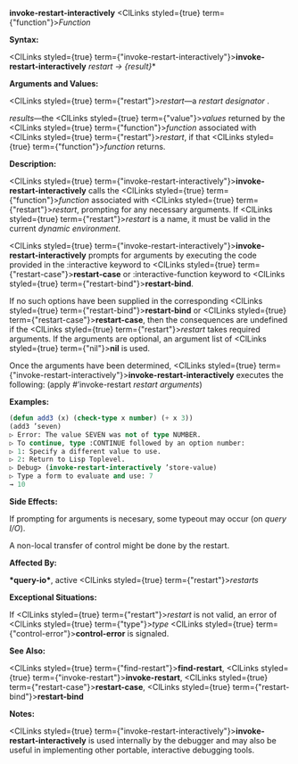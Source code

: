 **invoke-restart-interactively** <ClLinks styled={true} term={"function"}><i>Function</i></ClLinks> 



**Syntax:** 



<ClLinks styled={true} term={"invoke-restart-interactively"}><b>invoke-restart-interactively</b></ClLinks> *restart → \{result\}*\* 



**Arguments and Values:** 



<ClLinks styled={true} term={"restart"}><i>restart</i></ClLinks>—a *restart designator* . 



*results*—the <ClLinks styled={true} term={"value"}><i>values</i></ClLinks> returned by the <ClLinks styled={true} term={"function"}><i>function</i></ClLinks> associated with <ClLinks styled={true} term={"restart"}><i>restart</i></ClLinks>, if that <ClLinks styled={true} term={"function"}><i>function</i></ClLinks> returns. 



**Description:** 



<ClLinks styled={true} term={"invoke-restart-interactively"}><b>invoke-restart-interactively</b></ClLinks> calls the <ClLinks styled={true} term={"function"}><i>function</i></ClLinks> associated with <ClLinks styled={true} term={"restart"}><i>restart</i></ClLinks>, prompting for any necessary arguments. If <ClLinks styled={true} term={"restart"}><i>restart</i></ClLinks> is a name, it must be valid in the current *dynamic environment*. 



<ClLinks styled={true} term={"invoke-restart-interactively"}><b>invoke-restart-interactively</b></ClLinks> prompts for arguments by executing the code provided in the :interactive keyword to <ClLinks styled={true} term={"restart-case"}><b>restart-case</b></ClLinks> or :interactive-function keyword to <ClLinks styled={true} term={"restart-bind"}><b>restart-bind</b></ClLinks>. 



If no such options have been supplied in the corresponding <ClLinks styled={true} term={"restart-bind"}><b>restart-bind</b></ClLinks> or <ClLinks styled={true} term={"restart-case"}><b>restart-case</b></ClLinks>, then the consequences are undefined if the <ClLinks styled={true} term={"restart"}><i>restart</i></ClLinks> takes required arguments. If the arguments are optional, an argument list of <ClLinks styled={true} term={"nil"}><b>nil</b></ClLinks> is used. 



Once the arguments have been determined, <ClLinks styled={true} term={"invoke-restart-interactively"}><b>invoke-restart-interactively</b></ClLinks> executes the following: (apply #’invoke-restart *restart arguments*) 



**Examples:**
```lisp
(defun add3 (x) (check-type x number) (+ x 3)) 
(add3 ’seven) 
▷ Error: The value SEVEN was not of type NUMBER. 
▷ To continue, type :CONTINUE followed by an option number: 
▷ 1: Specify a different value to use. 
▷ 2: Return to Lisp Toplevel. 
▷ Debug> (invoke-restart-interactively ’store-value) 
▷ Type a form to evaluate and use: 7 
→ 10 
```
**Side Effects:** 



If prompting for arguments is necesary, some typeout may occur (on *query I/O*). 



A non-local transfer of control might be done by the restart. 



**Affected By:** 



**\*query-io\***, active <ClLinks styled={true} term={"restart"}><i>restarts</i></ClLinks> 







 



 



**Exceptional Situations:** 



If <ClLinks styled={true} term={"restart"}><i>restart</i></ClLinks> is not valid, an error of <ClLinks styled={true} term={"type"}><i>type</i></ClLinks> <ClLinks styled={true} term={"control-error"}><b>control-error</b></ClLinks> is signaled. 



**See Also:** 



<ClLinks styled={true} term={"find-restart"}><b>find-restart</b></ClLinks>, <ClLinks styled={true} term={"invoke-restart"}><b>invoke-restart</b></ClLinks>, <ClLinks styled={true} term={"restart-case"}><b>restart-case</b></ClLinks>, <ClLinks styled={true} term={"restart-bind"}><b>restart-bind</b></ClLinks> 



**Notes:** 



<ClLinks styled={true} term={"invoke-restart-interactively"}><b>invoke-restart-interactively</b></ClLinks> is used internally by the debugger and may also be useful in implementing other portable, interactive debugging tools. 



